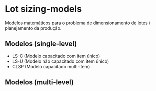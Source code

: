# Lot sizing-models

Modelos matemáticos para o problema de dimensionamento de lotes / planejamento da produção.

## Modelos (single-level)

- LS-C (Modelo capacitado com item único)
- LS-U (Modelo não capacitado com item único)
- CLSP (Modelo capacitado multi-item)

## Modelos (multi-level)
